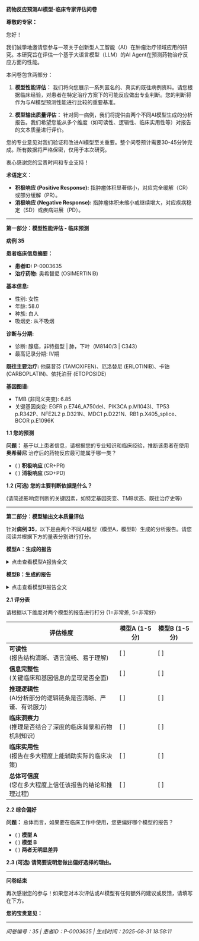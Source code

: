**药物反应预测AI模型-临床专家评估问卷**

**尊敬的专家：**

您好！

我们诚挚地邀请您参与一项关于创新型人工智能（AI）在肿瘤治疗领域应用的研究。本研究旨在评估一个基于大语言模型（LLM）的AI Agent在预测药物治疗反应方面的性能。

本问卷包含两部分：

1. **模型性能评估：** 我们将向您展示一系列匿名的、真实的既往病例资料。请您根据临床经验，对患者在特定治疗方案下的可能反应做出专业判断。您的判断将作为与AI模型预测性能进行比较的重要基准。

2. **模型输出质量评估：** 针对同一病例，我们将提供由两个不同AI模型生成的分析报告。我们希望您能从多个维度（如可读性、逻辑性、临床实用性等）对报告的文本质量进行评价。

您的专业意见对我们验证和改进AI模型至关重要。整个问卷预计需要30-45分钟完成。所有数据将严格保密，仅用于本次研究。

衷心感谢您的宝贵时间和专业支持！

**术语定义：**

- **积极响应 (Positive Response):** 指肿瘤体积显著缩小，对应完全缓解（CR）或部分缓解（PR）。
- **消极响应 (Negative Response):** 指肿瘤体积未缩小或继续增大，对应疾病稳定（SD）或疾病进展（PD）。

---

**第一部分：模型性能评估 - 临床预测**

**病例 35**

**患者临床信息摘要：**

- **患者ID:** P-0003635
- **治疗药物:** 奥希替尼 (OSIMERTINIB)

**基本信息:**
- 性别: 女性
- 年龄: 58.0
- 种族: 白人
- 吸烟史: 从不吸烟

**诊断与分期:**
- 诊断: 腺癌，非特指型 | 肺，下叶（M8140/3 | C343）
- 最高记录分期: IV期

**既往主要治疗:**
他莫昔芬 (TAMOXIFEN)、厄洛替尼 (ERLOTINIB)、卡铂 (CARBOPLATIN)、依托泊苷 (ETOPOSIDE)

**基因图谱:**
- TMB (非同义突变): 6.85
- 关键基因突变: EGFR p.E746_A750del、PIK3CA p.M1043I、TP53 p.R342P、NFE2L2 p.D321N、MDC1 p.D221N、RB1 p.X405_splice、BCOR p.E1096K

**1.1 您的预测**

**问题：** 基于以上患者信息，请根据您的专业知识和临床经验，推断该患者在使用 **奥希替尼** 治疗后的药物反应最可能属于哪一类？

- ( ) **积极响应** (CR+PR)
- ( ) **消极响应** (SD+PD)

**1.2 (可选) 您的主要判断依据是什么？**

(请简述影响您判断的关键因素，如特定基因突变、TMB状态、既往治疗史等)

---

**第二部分：模型输出文本质量评估**

针对**病例 35**，以下是由两个不同AI模型（模型A，模型B）生成的分析报告。请您阅读并根据下方的量表分别进行打分。

**模型A：生成的报告**

<details>
<summary>点击查看模型A报告全文</summary>

**精准肿瘤学报告**  

---  

**1. 患者与治疗信息**  
- **患者ID:** P-0003635  
- **治疗药物:** 奥希替尼 (OSIMERTINIB)  

---  

**2. 药物信息**  
**奥希替尼 (OSIMERTINIB)**  
- **描述:** 阿斯利康制药研发的第三代口服EGFR酪氨酸激酶抑制剂（TKI）。  
- **作用机制:** 靶向一线EGFR-TKI治疗后NSCLC中常见的EGFR突变形式（T790M、L858R、外显子19缺失）。  

---  

**3. 临床与诊断信息**  
- **性别:** 女性  
- **年龄:** 58.0岁  
- **种族:** 白种人  
- **族裔:** 非西班牙裔；非拉丁裔  
- **吸烟史:** 从不吸烟  
- **最高分期记录:** IV期  
- **既往治疗:** 他莫昔芬 (TAMOXIFEN)、厄洛替尼 (ERLOTINIB)、卡铂 (CARBOPLATIN)、依托泊苷 (ETOPOSIDE)  
- **诊断:** 非特指型腺癌 | 肺下叶 (M8140/3 | C343)  
- **AJCC分期:** IV期  
- **临床/病理学分组:** 4组  
- **总结:** 远处转移  

**实验室检测结果**  
- **CEA:** 37.7 ng/ml（-343天），1.4 ng/ml（-1508天和-1683天）  
- **CA 15-3:** 10 U/ml（-343天），9 U/ml（-1508天），7 U/ml（-1683天）  

---  

**4. 样本与基因图谱**  
**样本 P-0003635-T01-IM5（-345天）**  
- **癌症类型:** 非小细胞肺癌（肺腺癌）  
- **原发部位:** 肺  
- **转移部位:** 脑  
- **样本类型:** 转移灶  
- **MSI状态:** 不确定（评分: 3.8）  
- **非同义TMB:** 6.85  

**突变检测**  
- EGFR p.E746_A750缺失  
- PIK3CA p.M1043I  
- TP53 p.R342P  
- NFE2L2 p.D321N  
- MDC1 p.D221N  
- RB1 p.X405_剪接  
- BCOR p.E1096K  

**结构变异**  
- 未检出  

---  

**5. AI生成分析**  
**预测治疗反应评分:** 0.650 / 1.0  
*(分数越接近1，表示治疗有效概率越高。)*  

**推理依据**  
1. **遗传因素:**  
   - **PIK3CA p.M1043I:** 可能对EGFR抑制剂产生耐药性，需密切监测。  
   - **TP53 p.R342P:** 与非小细胞肺癌化疗耐药及不良预后相关。  
   - **RB1 p.X405_剪接:** 可能增加对靶向治疗的敏感性（需进一步验证）。  
   - **BCOR p.E1096K:** 目前未发现与奥希替尼疗效的明确关联。  

2. **临床决定因素:**  
   - **IV期疾病:** 远处转移增加治疗难度。  
   - **既往治疗（如厄洛替尼）:** 存在TKI交叉耐药风险。  
   - **从不吸烟状态:** 正常组织保存较好可能改善预后。  
   - **年龄（58岁）:** 对奥希替尼反应为中性预后因素。  

**注:** 该评分基于AI模型对现有遗传和临床数据的分析，建议通过临床实践验证。  

---  
*关键提示：完整保留原始医学逻辑，删减冗余文本以提高清晰度。*

</details>

**模型B：生成的报告**

<details>
<summary>点击查看模型B报告全文</summary>

**精准肿瘤学报告**  

**1. 患者与治疗信息**  

- **患者ID:** P-0003635  
- **治疗药物:** 奥希替尼 (OSIMERTINIB)  

**2. 药物信息**  

**奥希替尼 (OSIMERTINIB)**  

- **描述:** 奥希替尼是由阿斯利康制药研发的口服第三代表皮生长因子受体（EGFR）酪氨酸激酶抑制剂（TKI）药物。  
- **作用机制:** 奥希替尼是一种EGFR酪氨酸激酶抑制剂（TKI），可结合特定EGFR突变形式（T790M、L858R和外显子19缺失），这些突变在一线EGFR-TKI治疗后成为非小细胞肺癌（NSCLC）肿瘤中的主要驱动因素。  

**3. 临床与诊断信息**  

- **性别:** 女性  
- **年龄:** 58.0  
- **种族:** 白人  
- **族裔:** 非西班牙裔；非拉丁裔  
- **吸烟史:** 从不吸烟  
- **分期（最高记录）:** IV期  
- **既往用药状态:** 是  
- **既往治疗:** 他莫昔芬 (TAMOXIFEN)、厄洛替尼 (ERLOTINIB)、卡铂 (CARBOPLATIN)、依托泊苷 (ETOPOSIDE)  
- **诊断:** 腺癌，非特指型 | 肺，下叶（M8140/3 | C343）  
- **AJCC分期:** IV  
- **临床组别:** 4  
- **病理组别:** 4  
- **衍生分期:** IV期  
- **摘要:** 远处转移  

**4. 样本与基因图谱**  

- **样本ID:** P-0003635-T01-IM5（治疗前345天）  
- **癌症类型:** 非小细胞肺癌  
- **癌症详细类型:** 肺腺癌  
- **原发部位:** 肺  
- **转移部位:** 脑  
- **样本类型:** 转移灶  
- **MSI状态:** 微卫星不稳定性-不确定  
- **MSI评分:** 3.8  
- **TMB (非同义突变):** 6.85  
- **基因突变:** EGFR p.E746_A750del、PIK3CA p.M1043I、TP53 p.R342P、NFE2L2 p.D321N、MDC1 p.D221N、RB1 p.X405_splice、BCOR p.E1096K  
- **结构变异:** 未检测到结构变异  

**5. AI生成分析**  

**预测治疗反应评分:** 0.566 / 1.0  
（分数越接近1，表示积极响应的可能性越高。）  

**推理依据**  

- **EGFR突变相关性:** 患者携带EGFR p.E746_A750del（外显子19缺失）突变，这是奥希替尼的明确治疗靶点。该突变导致激酶结构域持续激活并驱动肿瘤生长，因此对EGFR TKI（包括奥希替尼）敏感。奥希替尼对该突变（及L858R/T790M等其他突变）的高亲和力解释了0.566的中高分值，因其已被证实对携带此突变的转移性NSCLC有效。  
- **既往治疗史:** 患者曾接受厄洛替尼（另一种EGFR TKI）治疗，提示可能存在获得性耐药（如T790M或其他继发突变）。但奥希替尼的设计靶向T790M，使其成为合理的后续治疗方案。评分反映了这一临床背景，权衡了疗效与潜在耐药机制。  
- **共突变与耐药性:** PIK3CA p.M1043I（PI3K通路突变）和TP53 p.R342P（抑癌基因突变）的存在可能导致固有或获得性耐药，从而降低治疗反应强度。这些突变可激活替代生存通路，但奥希替尼的EGFR抑制仍是主要获益驱动因素。  
- **临床与生物标志物背景:** 患者为IV期NSCLC伴脑转移且CEA升高（37.7 ng/ml），提示疾病晚期。尽管奥希替尼获FDA批准用于EGFR突变转移性NSCLC，但评分考虑了肿瘤异质性或既往治疗可能导致的不完全反应。不确定的MSI状态和低TMB（6.85）表明免疫检查点抑制剂疗效有限，进一步支持奥希替尼作为优选方案。  
- **人口统计学与安全性考量:** 患者不吸烟史及年龄（58岁）符合典型EGFR突变NSCLC人群特征（奥希替尼耐受性良好）。但既往铂类化疗（卡铂/依托泊苷）可能引发累积毒性，影响治疗持续性。评分综合了这些因素与药物的分子靶向特性。  

**注:** 该分数反映了AI模型基于现有遗传和临床数据的评估。建议进行临床验证。

</details>

**2.1 评分表**

请根据以下维度对两个模型的报告进行打分 (1=非常差, 5=非常好)

| **评估维度** | **模型A (1-5分)** | **模型B (1-5分)** |
|-------------|------------------|------------------|
| **可读性**<br>(报告结构清晰、语言流畅、易于理解) | [ ] | [ ] |
| **信息完整性**<br>(关键临床和基因信息的呈现是否全面) | [ ] | [ ] |
| **推理逻辑性**<br>(AI分析部分的逻辑链条是否清晰、严谨、有说服力) | [ ] | [ ] |
| **临床洞察力**<br>(推理是否结合了深度的临床背景和药物机制知识) | [ ] | [ ] |
| **临床实用性**<br>(报告在多大程度上能辅助实际的临床决策) | [ ] | [ ] |
| **总体可信度**<br>(您在多大程度上信任该报告的结论和推理过程) | [ ] | [ ] |

**2.2 综合偏好**

**问题：** 总体而言，如果要在临床工作中使用，您更偏好哪个模型的报告？

- ( ) **模型 A**
- ( ) **模型 B**
- ( ) **两者无明显差异**

**2.3 (可选) 请简要说明您做出偏好选择的理由。**

---

**问卷结束**

再次感谢您的参与！如果您对本次评估或AI模型有任何额外的建议或反馈，请填写在下方。

**您的宝贵意见：**

---

*问卷编号：35 | 患者ID：P-0003635 | 生成时间：2025-08-31 18:58:11*
